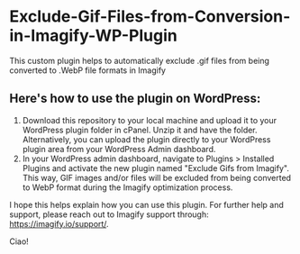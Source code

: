 # Exclude-Gif-Files-from-Conversion-in-Imagify-WP-Plugin
This custom plugin helps to automatically exclude .gif files from being converted to .WebP file formats in Imagify

## Here's how to use the plugin on WordPress:

1. Download this repository to your local machine and upload it to your WordPress plugin folder in cPanel. Unzip it and have the folder. Alternatively, you can upload the plugin directly to your WordPress plugin area from your WordPress Admin dashboard.
2. In your WordPress admin dashboard, navigate to Plugins > Installed Plugins and activate the new plugin named "Exclude Gifs from Imagify". This way, GIF images and/or files will be excluded from being converted to WebP format during the Imagify optimization process.


I hope this helps explain how you can use this plugin. For further help and support, please reach out to Imagify support through: https://imagify.io/support/.

Ciao!

